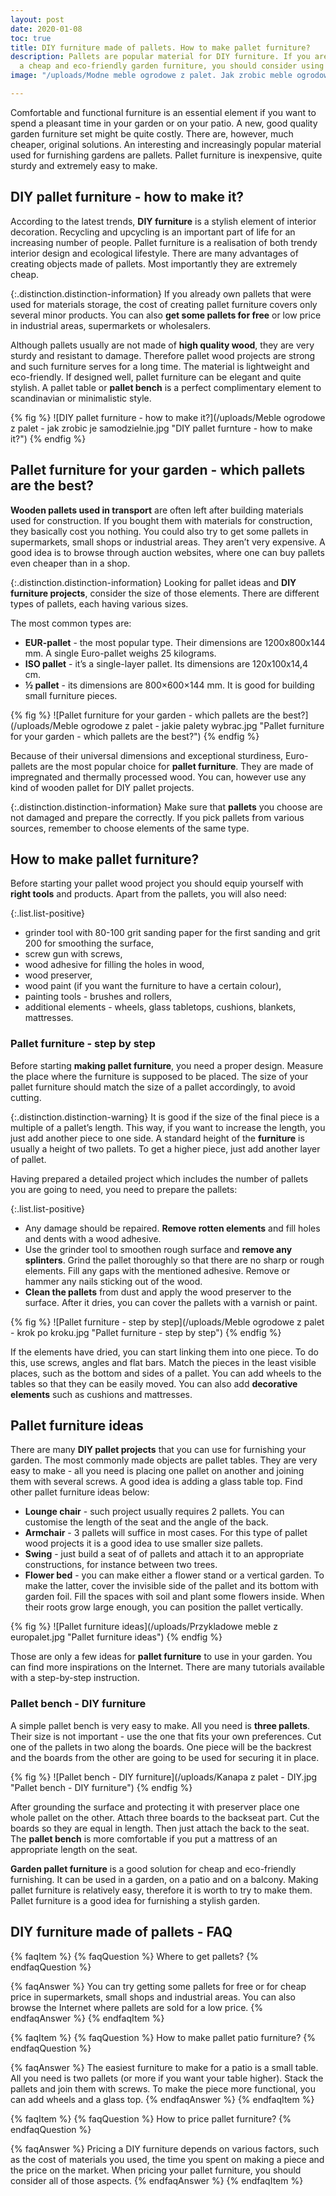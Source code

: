 ```yaml
---
layout: post
date: 2020-01-08
toc: true
title: DIY furniture made of pallets. How to make pallet furniture?
description: Pallets are popular material for DIY furniture. If you are looking for
  a cheap and eco-friendly garden furniture, you should consider using wood pallets.
image: "/uploads/Modne meble ogrodowe z palet. Jak zrobic meble ogrodowe z palet.jpg"

---
```

Comfortable and functional furniture is an essential element if you want to spend a pleasant time in your garden or on your patio. A new, good quality garden furniture set might be quite costly. There are, however, much cheaper, original solutions. An interesting and increasingly popular material used for furnishing gardens are pallets. Pallet furniture is inexpensive, quite sturdy and extremely easy to make.

## DIY pallet furniture - how to make it?

According to the latest trends, **DIY furniture** is a stylish element of interior decoration. Recycling and upcycling is an important part of life for an increasing number of people. Pallet furniture is a realisation of both trendy interior design and ecological lifestyle. There are many advantages of creating objects made of pallets. Most importantly they are extremely cheap.

{:.distinction.distinction-information}
If you already own pallets that were used for materials storage, the cost of creating pallet furniture covers only several minor products. You can also **get some pallets for free** or low price in industrial areas, supermarkets or wholesalers.

Although pallets usually are not made of **high quality wood**, they are very sturdy and resistant to damage. Therefore pallet wood projects are strong and such furniture serves for a long time. The material is lightweight and eco-friendly. If designed well, pallet furniture can be elegant and quite stylish. A pallet table or **pallet bench** is a perfect complimentary element to scandinavian or minimalistic style.

{% fig %}
![DIY pallet furniture - how to make it?](/uploads/Meble ogrodowe z palet - jak zrobic je samodzielnie.jpg "DIY pallet furnture - how to make it?")
{% endfig %}

## Pallet furniture for your garden - which pallets are the best?

**Wooden pallets used in transport** are often left after building materials used for construction. If you bought them with materials for construction, they basically cost you nothing. You could also try to get some pallets in supermarkets, small shops or industrial areas. They aren’t very expensive. A good idea is to browse through auction websites, where one can buy pallets even cheaper than in a shop.

{:.distinction.distinction-information}
Looking for pallet ideas and **DIY furniture projects**, consider the size of those elements. There are different types of pallets, each having various sizes.

The most common types are:

* **EUR-pallet** - the most popular type. Their dimensions are 1200x800x144 mm. A single Euro-pallet weighs 25 kilograms.
* **ISO pallet** - it’s a single-layer pallet. Its dimensions are 120x100x14,4 cm.
* **½ pallet** - its dimensions are 800×600×144 mm. It is good for building small furniture pieces.

{% fig %}
![Pallet furniture for your garden - which pallets are the best?](/uploads/Meble ogrodowe z palet - jakie palety wybrac.jpg "Pallet furniture for your garden - which pallets are the best?")
{% endfig %}

Because of their universal dimensions and exceptional sturdiness, Euro-pallets are the most popular choice for **pallet furniture**. They are made of impregnated and thermally processed wood. You can, however use any kind of wooden pallet for DIY pallet projects.

{:.distinction.distinction-information}
Make sure that **pallets** you choose are not damaged and prepare the correctly. If you pick pallets from various sources, remember to choose elements of the same type.

## How to make pallet furniture?

Before starting your pallet wood project you should equip yourself with **right tools** and products. Apart from the pallets, you will also need:

{:.list.list-positive}
* grinder tool with 80-100 grit sanding paper for the first sanding and grit 200 for smoothing the surface,
* screw gun with screws,
* wood adhesive for filling the holes in wood,
* wood preserver,
* wood paint (if you want the furniture to have a certain colour),
* painting tools - brushes and rollers,
* additional elements - wheels, glass tabletops, cushions, blankets, mattresses.

### Pallet furniture - step by step

Before starting **making pallet furniture**, you need a proper design. Measure the place where the furniture is supposed to be placed. The size of your pallet furniture should match the size of a pallet accordingly, to avoid cutting.

{:.distinction.distinction-warning}
It is good if the size of the final piece is a multiple of a pallet’s length. This way, if you want to increase the length, you just add another piece to one side. A standard height of the **furniture** is usually a height of two pallets. To get a higher piece, just add another layer of pallet.

Having prepared a detailed project which includes the number of pallets you are going to need, you need to prepare the pallets:

{:.list.list-positive}
* Any damage should be repaired. **Remove rotten elements** and fill holes and dents with a wood adhesive.
* Use the grinder tool to smoothen rough surface and **remove any splinters**. Grind the pallet thoroughly so that there are no sharp or rough elements. Fill any gaps with the mentioned adhesive. Remove or hammer any nails sticking out of the wood.
* **Clean the pallets** from dust and apply the wood preserver to the surface. After it dries, you can cover the pallets with a varnish or paint.

{% fig %}
![Pallet furniture - step by step](/uploads/Meble ogrodowe z palet - krok po kroku.jpg "Pallet furniture - step by step")
{% endfig %}

If the elements have dried, you can start linking them into one piece. To do this, use screws, angles and flat bars. Match the pieces in the least visible places, such as the bottom and sides of a pallet. You can add wheels to the tables so that they can be easily moved. You can also add **decorative elements** such as cushions and mattresses.

## Pallet furniture ideas

There are many **DIY pallet projects** that you can use for furnishing your garden. The most commonly made objects are pallet tables. They are very easy to make - all you need is placing one pallet on another and joining them with several screws. A good idea is adding a glass table top. Find other pallet furniture ideas below:

* **Lounge chair** - such project usually requires 2 pallets. You can customise the length of the seat and the angle of the back.
* **Armchair** - 3 pallets will suffice in most cases. For this type of pallet wood projects it is a good idea to use smaller size pallets.
* **Swing** - just build a seat of of pallets and attach it to an appropriate constructions, for instance between two trees.
* **Flower bed** - you can make either a flower stand or a vertical garden. To make the latter, cover the invisible side of the pallet and its bottom with garden foil. Fill the spaces with soil and plant some flowers inside. When their roots grow large enough, you can position the pallet vertically.

{% fig %}
![Pallet furniture ideas](/uploads/Przykladowe meble z europalet.jpg "Pallet furniture ideas")
{% endfig %}

Those are only a few ideas for **pallet furniture** to use in your garden. You can find more inspirations on the Internet. There are many tutorials available with a step-by-step instruction.

### Pallet bench - DIY furniture

A simple pallet bench is very easy to make. All you need is **three pallets**. Their size is not important - use the one that fits your own preferences. Cut one of the pallets in two along the boards. One piece will be the backrest and the boards from the other are going to be used for securing it in place.

{% fig %}
![Pallet bench - DIY furniture](/uploads/Kanapa z palet - DIY.jpg "Pallet bench - DIY furniture")
{% endfig %}

After grounding the surface and protecting it with preserver place one whole pallet on the other. Attach three boards to the backseat part. Cut the boards so they are equal in length. Then just attach the back to the seat. The **pallet bench** is more comfortable if you put a mattress of an appropriate length on the seat.

**Garden pallet furniture** is a good solution for cheap and eco-friendly furnishing. It can be used in a garden, on a patio and on a balcony. Making pallet furniture is relatively easy, therefore it is worth to try to make them. Pallet furniture is a good idea for furnishing a stylish garden.

## DIY furniture made of pallets - FAQ

{% faqItem %}
{% faqQuestion %}
Where to get pallets?
{% endfaqQuestion %}

{% faqAnswer %}
You can try getting some pallets for free or for cheap price in supermarkets, small shops and industrial areas. You can also browse the Internet where pallets are sold for a low price.
{% endfaqAnswer %}
{% endfaqItem %}

{% faqItem %}
{% faqQuestion %}
How to make pallet patio furniture?
{% endfaqQuestion %}

{% faqAnswer %}
The easiest furniture to make for a patio is a small table. All you need is two pallets (or more if you want your table higher). Stack the pallets and join them with screws. To make the piece more functional, you can add wheels and a glass top.
{% endfaqAnswer %}
{% endfaqItem %}

{% faqItem %}
{% faqQuestion %}
How to price pallet furniture?
{% endfaqQuestion %}

{% faqAnswer %}
Pricing a DIY furniture depends on various factors, such as the cost of materials you used, the time you spent on making a piece and the price on the market. When pricing your pallet furniture, you should consider all of those aspects.
{% endfaqAnswer %}
{% endfaqItem %}
